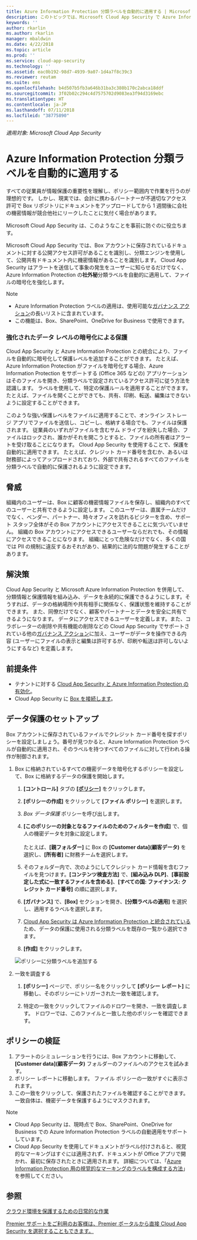 ```yaml
---
title: Azure Information Protection 分類ラベルを自動的に適用する | Microsoft Docs
description: このトピックでは、Microsoft Cloud App Security で Azure Information Protection 分類ラベルを自動的に適用するプロセスについて説明します。
keywords: ''
author: rkarlin
ms.author: rkarlin
manager: mbaldwin
ms.date: 4/22/2018
ms.topic: article
ms.prod: ''
ms.service: cloud-app-security
ms.technology: ''
ms.assetid: eac0b192-98d7-4939-9a07-1d4a7f8c39c3
ms.reviewer: reutam
ms.suite: ems
ms.openlocfilehash: b4d507b5fb3a646b31ba3c380b170c2abca18ddf
ms.sourcegitcommit: 3f02b02c294c4d7575702d9083ea3f94d3169ebc
ms.translationtype: HT
ms.contentlocale: ja-JP
ms.lasthandoff: 07/11/2018
ms.locfileid: "38775890"
---
```

*適用対象: Microsoft Cloud App Security*



# <a name="automatically-apply-azure-information-protection-classification-labels"></a>Azure Information Protection 分類ラベルを自動的に適用する  

すべての従業員が情報保護の重要性を理解し、ポリシー範囲内で作業を行うのが理想的です。 しかし、現実では、会計に携わるパートナーが不適切なアクセス許可で Box リポジトリにドキュメントをアップロードしてから 1 週間後に会社の機密情報が競合他社にリークしたことに気付く場合があります。 

Microsoft Cloud App Security は、このようなことを事前に防ぐのに役立ちます。

Microsoft Cloud App Security では、Box アカウントに保存されているドキュメントに対する公開アクセス許可があることを識別し、分類エンジンを使用して、公開共有ドキュメント内に機密情報があることを識別します。 Cloud App Security はアラートを送信して事象の発生をユーザーに知らせるだけでなく、Azure Information Protection の**社外秘**分類ラベルを自動的に適用して、ファイルの暗号化を強化します。 

>[!NOTE]
> - Azure Information Protection ラベルの適用は、使用可能な[ガバナンス アクション](governance-actions.md)の長いリストに含まれています。
> - この機能は、Box、SharePoint、OneDrive for Business で使用できます。

### <a name="enhanced-data-level-encryption-protection"></a>強化されたデータ レベルの暗号化による保護

Cloud App Security と Azure Information Protection との統合により、ファイルを自動的に暗号化して保護レベルを追加することができます。 たとえば、Azure Information Protection がファイルを暗号化する場合、Azure Information Protection をサポートする (Office 365 などの) アプリケーションはそのファイルを開き、分類ラベルで設定されているアクセス許可に従う方法を認識します。 ラベルを使用して、特定の保護ルールを適用することができます。 たとえば、ファイルを開くことができても、共有、印刷、転送、編集はできないように設定することができます。 

このような強い保護レベルをファイルに適用することで、オンライン ストレージ アプリでファイルを送信し、コピーし、格納する場合でも、ファイルは保護されます。 従業員のいずれがファイルを含むサム ドライブを紛失した場合、ファイルはロックされ、誰かがそれを開こうとすると、ファイルの所有者はアラートを受け取ることになります。 Cloud App Security を使用することで、保護を自動的に適用できます。 たとえば、クレジット カード番号を含むか、あるいは財務部によってアップロードされており、外部で共有されるすべてのファイルを分類ラベルで自動的に保護されるように設定できます。 

## <a name="the-threat"></a>脅威 
組織内のユーザーは、Box に顧客の機密情報ファイルを保存し、組織内のすべてのユーザーと共有できるように設定します。 このユーザーは、直属チームだけでなく、ベンダー、パートナー、時々オフィスを訪れるビジターを含め、サポート スタッフ全体がその Box アカウントにアクセスできることに気づいていません。 組織の Box アカウントにアクセスできるユーザーならだれでも、その情報にアクセスできることになります。 組織にとって危険なだけでなく、多くの国では PII の規制に違反するおそれがあり、結果的に法的な問題が発生することがあります。

## <a name="the-solution"></a>解決策
Cloud App Security と Microsoft Azure Information Protection を併用して、分類情報と保護情報を組み込み、データを永続的に保護できるようにします。そうすれば、データの格納場所や共有相手に関係なく、保護状態を維持することができます。 また、同僚だけでなく、顧客やパートナーとデータを安全に共有できるようになります。 データにアクセスできるユーザーを定義します。また、コラボレーターの削除や共有機能の削除などの Cloud App Security でサポートされている他の[ガバナンス アクション](governance-actions.md)に加え、ユーザーがデータを操作できる内容 (ユーザーにファイルの表示と編集は許可するが、印刷や転送は許可しないようにするなど) を定義します。

## <a name="prerequisites"></a>前提条件

- テナントに対する [Cloud App Security と Azure Information Protection の有効化](azip-integration.md)。
- Cloud App Security に [Box を接続します](connect-box-to-microsoft-cloud-app-security.md)。

## <a name="setting-up-data-protection"></a>データ保護のセットアップ

Box アカウントに保存されているファイルでクレジット カード番号を探すポリシーを設定しましょう。番号が見つかると、Azure Information Protection ラベルが自動的に適用され、そのラベルを持つすべてのファイルに対して行われる操作が制御されます。

1. Box に格納されているすべての機密データを暗号化するポリシーを設定して、Box に格納するデータの保護を開始します。

    1. **[コントロール]** タブの [**[ポリシー]**](control-cloud-apps-with-policies.md) をクリックします。 
    
    2. **[ポリシーの作成]** をクリックして **[ファイル ポリシー]** を選択します。
    
    3. *Box データ保護* ポリシーを呼び出します。
    
    4. **[このポリシーの対象となるファイルのためのフィルターを作成]** で、個人の機密データを対象に設定します。<br></br>
    たとえば、**[親フォルダー]** に Box の **[Customer data]\(顧客データ\)** を選択し、**[所有者]** に財務チームを選択します。
    
    4. そのフォルダー内で、次のようにしてクレジット カード情報を含むファイルを見つけます。**[コンテンツ検査方法]** で、**[組み込み DLP]**、**[事前設定した式に一致するファイルを含める]**、**[すべての国: ファイナンス: クレジット カード番号]** の順に選択します。
    
    5. **[ガバナンス]** で、**[Box]** セクションを開き、**[分類ラベルの適用]** を選択し、適用するラベルを選択します。
    
    6. [Cloud App Security は Azure Information Protection と統合されている](azip-integration.md)ため、データの保護に使用される分類ラベルを既存の一覧から選択できます。
 
    7. **[作成]** をクリックします。 
   
   ![ポリシーに分類ラベルを追加する](./media/aip-auto-policy.png)
     
2. 一致を調査する
    
    1. **[ポリシー]** ページで、ポリシー名をクリックして **[ポリシー レポート]** に移動し、そのポリシーにトリガーされた一致を確認します。

    2. 特定の一致をクリックしてファイルのドロワーを開き、一致を調査します。 ドロワーでは、このファイルと一致した他のポリシーを確認できます。 
     
## <a name="validating-your-policy"></a>ポリシーの検証

1. アラートのシミュレーションを行うには、Box アカウントに移動して、**[Customer data]\(顧客データ\)** フォルダーのファイルへのアクセスを試みます。
3. ポリシー レポートに移動します。 ファイル ポリシーの一致がすぐに表示されます。 
4. この一致をクリックして、保護されたファイルを確認することができます。 一致自体は、機密データを保護するようにマスクされます。 

>[!NOTE]
> - Cloud App Security は、現時点で Box、SharePoint、OneDrive for Business での Azure Information Protection ラベルの自動適用をサポートしています。
> - Cloud App Security を使用してドキュメントがラベル付けされると、視覚的なマーキングはすぐには適用されず、ドキュメントが Office アプリで開かれ、最初に保存されたときに適用されます。 詳細については、「[Azure Information Protection 用の視覚的なマーキングのラベルを構成する方法](https://docs.microsoft.com/information-protection/deploy-use/configure-policy-markings#when-visual-markings-are-applied)」を参照してください。

 ## <a name="see-also"></a>参照  
[クラウド環境を保護するための日常的な作業](daily-activities-to-protect-your-cloud-environment.md)   

[Premier サポートをご利用のお客様は、Premier ポータルから直接 Cloud App Security を選択することもできます。](https://premier.microsoft.com/)  
  
  